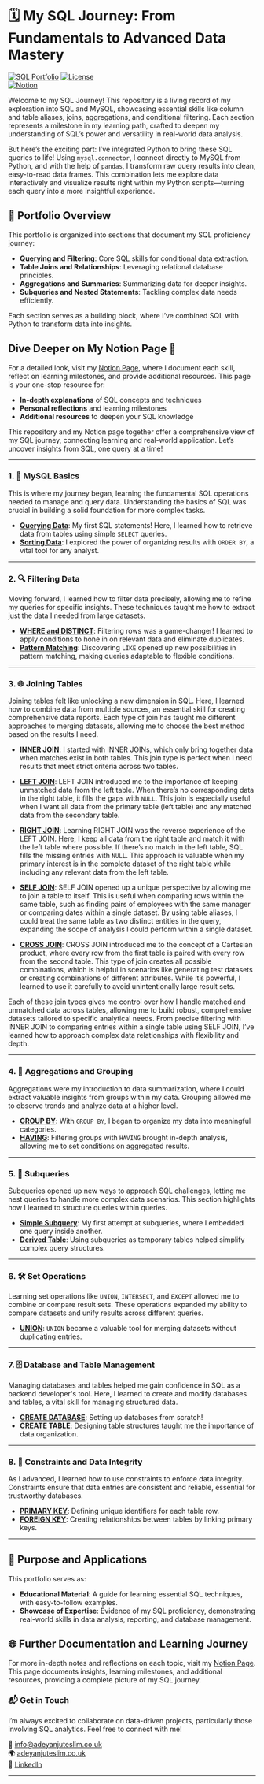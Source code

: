 # 🗓️ My SQL Journey: From Fundamentals to Advanced Data Mastery

[![SQL Portfolio](https://img.shields.io/badge/Portfolio-Data%20Analysis-informational)](https://github.com/TeslimAdeyanju/sql-code-portfolio) 
[![License](https://img.shields.io/badge/License-MIT-green.svg)](LICENSE)  
[![Notion](https://img.shields.io/badge/Documentation-Notion-brightgreen)](https://notion.so/https://teslimuthmanadeyanju.notion.site/BASIC-SQL-3e0482d698324d7ca389a41efa3c17d8?pvs=4)

Welcome to my SQL Journey! This repository is a living record of my exploration into SQL and MySQL, showcasing essential skills like column and table aliases, joins, aggregations, and conditional filtering. Each section represents a milestone in my learning path, crafted to deepen my understanding of SQL’s power and versatility in real-world data analysis.

But here’s the exciting part: I’ve integrated Python to bring these SQL queries to life! Using `mysql.connector`, I connect directly to MySQL from Python, and with the help of `pandas`, I transform raw query results into clean, easy-to-read data frames. This combination lets me explore data interactively and visualize results right within my Python scripts—turning each query into a more insightful experience.

## 📂 Portfolio Overview

This portfolio is organized into sections that document my SQL proficiency journey:

- **Querying and Filtering**: Core SQL skills for conditional data extraction.
- **Table Joins and Relationships**: Leveraging relational database principles.
- **Aggregations and Summaries**: Summarizing data for deeper insights.
- **Subqueries and Nested Statements**: Tackling complex data needs efficiently.

Each section serves as a building block, where I’ve combined SQL with Python to transform data into insights.

## Dive Deeper on My Notion Page 📘

For a detailed look, visit my [Notion Page](https://teslimuthmanadeyanju.notion.site/BASIC-SQL-3e0482d698324d7ca389a41efa3c17d8?pvs=4), where I document each skill, reflect on learning milestones, and provide additional resources. This page is your one-stop resource for:

- **In-depth explanations** of SQL concepts and techniques
- **Personal reflections** and learning milestones
- **Additional resources** to deepen your SQL knowledge

This repository and my Notion page together offer a comprehensive view of my SQL journey, connecting learning and real-world application. Let’s uncover insights from SQL, one query at a time!

---

### 1. 🧭 MySQL Basics

This is where my journey began, learning the fundamental SQL operations needed to manage and query data. Understanding the basics of SQL was crucial in building a solid foundation for more complex tasks.

- **[Querying Data](https://github.com/yourusername/sql-code-portfolio/blob/main/01_mysql_basics_querying.sql)**: My first SQL statements! Here, I learned how to retrieve data from tables using simple `SELECT` queries.
- **[Sorting Data](https://github.com/yourusername/sql-code-portfolio/blob/main/01_mysql_basics_sorting.sql)**: I explored the power of organizing results with `ORDER BY`, a vital tool for any analyst.

---

### 2. 🔍 Filtering Data

Moving forward, I learned how to filter data precisely, allowing me to refine my queries for specific insights. These techniques taught me how to extract just the data I needed from large datasets.

- **[WHERE and DISTINCT](https://github.com/yourusername/sql-code-portfolio/blob/main/02_filtering_data_where_distinct.sql)**: Filtering rows was a game-changer! I learned to apply conditions to hone in on relevant data and eliminate duplicates.
- **[Pattern Matching](https://github.com/yourusername/sql-code-portfolio/blob/main/02_filtering_data_like.sql)**: Discovering `LIKE` opened up new possibilities in pattern matching, making queries adaptable to flexible conditions.

---

### 3. 🌐 Joining Tables

Joining tables felt like unlocking a new dimension in SQL. Here, I learned how to combine data from multiple sources, an essential skill for creating comprehensive data reports. Each type of join has taught me different approaches to merging datasets, allowing me to choose the best method based on the results I need.

- **[INNER JOIN](https://github.com/TeslimAdeyanju/My-SQL-Journey-From-Fundamentals-to-Advanced-Data-Mastery/blob/main/3-Joining%20Tables/2-inner_join_sql_portfolio_notebook.ipynb)**: I started with INNER JOINs, which only bring together data when matches exist in both tables. This join type is perfect when I need results that meet strict criteria across two tables.

- **[LEFT JOIN](https://github.com/yourusername/sql-code-portfolio/blob/main/03_joins_left.sql)**: LEFT JOIN introduced me to the importance of keeping unmatched data from the left table. When there’s no corresponding data in the right table, it fills the gaps with `NULL`. This join is especially useful when I want all data from the primary table (left table) and any matched data from the secondary table.

- **[RIGHT JOIN](https://github.com/yourusername/sql-code-portfolio/blob/main/03_joins_right.sql)**: Learning RIGHT JOIN was the reverse experience of the LEFT JOIN. Here, I keep all data from the right table and match it with the left table where possible. If there’s no match in the left table, SQL fills the missing entries with `NULL`. This approach is valuable when my primary interest is in the complete dataset of the right table while including any relevant data from the left table.

- **[SELF JOIN](https://github.com/yourusername/sql-code-portfolio/blob/main/03_joins_self.sql)**: SELF JOIN opened up a unique perspective by allowing me to join a table to itself. This is useful when comparing rows within the same table, such as finding pairs of employees with the same manager or comparing dates within a single dataset. By using table aliases, I could treat the same table as two distinct entities in the query, expanding the scope of analysis I could perform within a single dataset.

- **[CROSS JOIN](https://github.com/yourusername/sql-code-portfolio/blob/main/03_joins_cross.sql)**: CROSS JOIN introduced me to the concept of a Cartesian product, where every row from the first table is paired with every row from the second table. This type of join creates all possible combinations, which is helpful in scenarios like generating test datasets or creating combinations of different attributes. While it’s powerful, I learned to use it carefully to avoid unintentionally large result sets.

Each of these join types gives me control over how I handle matched and unmatched data across tables, allowing me to build robust, comprehensive datasets tailored to specific analytical needs. From precise filtering with INNER JOIN to comparing entries within a single table using SELF JOIN, I’ve learned how to approach complex data relationships with flexibility and depth.

---

### 4. 📂 Aggregations and Grouping

Aggregations were my introduction to data summarization, where I could extract valuable insights from groups within my data. Grouping allowed me to observe trends and analyze data at a higher level.

- **[GROUP BY](https://github.com/yourusername/sql-code-portfolio/blob/main/04_aggregations_group_by.sql)**: With `GROUP BY`, I began to organize my data into meaningful categories.
- **[HAVING](https://github.com/yourusername/sql-code-portfolio/blob/main/04_aggregations_having.sql)**: Filtering groups with `HAVING` brought in-depth analysis, allowing me to set conditions on aggregated results.

---

### 5. 🧩 Subqueries

Subqueries opened up new ways to approach SQL challenges, letting me nest queries to handle more complex data scenarios. This section highlights how I learned to structure queries within queries.

- **[Simple Subquery](https://github.com/yourusername/sql-code-portfolio/blob/main/05_subqueries_simple.sql)**: My first attempt at subqueries, where I embedded one query inside another.
- **[Derived Table](https://github.com/yourusername/sql-code-portfolio/blob/main/05_subqueries_derived_table.sql)**: Using subqueries as temporary tables helped simplify complex query structures.

---

### 6. 🛠️ Set Operations

Learning set operations like `UNION`, `INTERSECT`, and `EXCEPT` allowed me to combine or compare result sets. These operations expanded my ability to compare datasets and unify results across different queries.

- **[UNION](https://github.com/yourusername/sql-code-portfolio/blob/main/06_set_operations_union.sql)**: `UNION` became a valuable tool for merging datasets without duplicating entries.

---

### 7. 🗄️ Database and Table Management

Managing databases and tables helped me gain confidence in SQL as a backend developer's tool. Here, I learned to create and modify databases and tables, a vital skill for managing structured data.

- **[CREATE DATABASE](https://github.com/yourusername/sql-code-portfolio/blob/main/07_database_management_create_database.sql)**: Setting up databases from scratch!
- **[CREATE TABLE](https://github.com/yourusername/sql-code-portfolio/blob/main/07_database_management_create_table.sql)**: Designing table structures taught me the importance of data organization.

---

### 8. 🔐 Constraints and Data Integrity

As I advanced, I learned how to use constraints to enforce data integrity. Constraints ensure that data entries are consistent and reliable, essential for trustworthy databases.

- **[PRIMARY KEY](https://github.com/yourusername/sql-code-portfolio/blob/main/08_constraints_primary_key.sql)**: Defining unique identifiers for each table row.
- **[FOREIGN KEY](https://github.com/yourusername/sql-code-portfolio/blob/main/08_constraints_foreign_key.sql)**: Creating relationships between tables by linking primary keys.

---

## 🎯 Purpose and Applications

This portfolio serves as:
- **Educational Material**: A guide for learning essential SQL techniques, with easy-to-follow examples.
- **Showcase of Expertise**: Evidence of my SQL proficiency, demonstrating real-world skills in data analysis, reporting, and database management.

## 🌐 Further Documentation and Learning Journey

For more in-depth notes and reflections on each topic, visit my [Notion Page](https://notion.so/your-notion-link). This page documents insights, learning milestones, and additional resources, providing a complete picture of my SQL journey.


### 📬 **Get in Touch**

I’m always excited to collaborate on data-driven projects, particularly those involving SQL analytics. Feel free to connect with me!

📧 [info@adeyanjuteslim.co.uk](mailto:info@adeyanjuteslim.co.uk)  
🌍 [adeyanjuteslim.co.uk](https://adeyanjuteslim.co.uk)  
💼 [LinkedIn](https://www.linkedin.com/in/adeyanjuteslimuthman)

---
